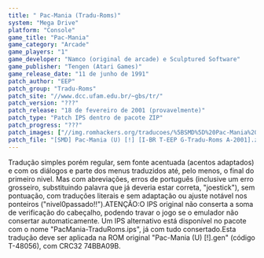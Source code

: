 ```yaml
---
title: " Pac-Mania (Tradu-Roms)"
system: "Mega Drive"
platform: "Console"
game_title: "Pac-Mania"
game_category: "Arcade"
game_players: "1"
game_developer: "Namco (original de arcade) e Sculptured Software"
game_publisher: "Tengen (Atari Games)"
game_release_date: "11 de junho de 1991"
patch_author: "EEP"
patch_group: "Tradu-Roms"
patch_site: "//www.dcc.ufam.edu.br/~gbs/tr/"
patch_version: "???"
patch_release: "18 de fevereiro de 2001 (provavelmente)"
patch_type: "Patch IPS dentro de pacote ZIP"
patch_progress: "???"
patch_images: ["//img.romhackers.org/traducoes/%5BSMD%5D%20Pac-Mania%20-%20Tradu-Roms%20-%201.png","//img.romhackers.org/traducoes/%5BSMD%5D%20Pac-Mania%20-%20Tradu-Roms%20-%202.png","//img.romhackers.org/traducoes/%5BSMD%5D%20Pac-Mania%20-%20Tradu-Roms%20-%203.png"]
patch_file: "[SMD] Pac-Mania (U) [!] [I-BR T-EEP G-Tradu-Roms A-2001].zip"
---
```

Tradução simples porém regular, sem fonte acentuada (acentos adaptados) e com os diálogos e parte dos menus traduzidos até, pelo menos, o final do primeiro nivel. Mas com abreviações, erros de português (inclusive um erro grosseiro, substituindo palavra que já deveria estar correta, "joestick"), sem pontuação, com traduções literais e sem adaptação ou ajuste notável nos ponteiros ("nivel0passado!!").ATENÇÃO:O IPS original não conserta a soma de verificação do cabeçalho, podendo travar o jogo se o emulador não consertar automaticamente. Um IPS alternativo está disponível no pacote com o nome "PacMania-TraduRoms.ips", já com tudo consertado.Esta tradução deve ser aplicada na ROM original "Pac-Mania (U) [!].gen" (código T-48056), com CRC32 74BBA09B.